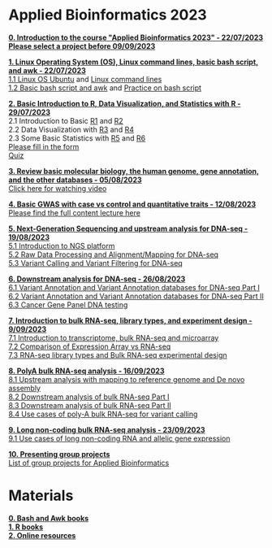 # **Applied Bioinformatics 2023**

[**0. Introduction to the course "Applied Bioinformatics 2023" - 22/07/2023**](https://github.com/luuloi/AppliedBioinformatics2023/blob/56ac736b7dcb631d1b63999264e51c5f940ab0b0/Lecture0/Lecture0.pptx) \
[**Please select a project before 09/09/2023**](https://docs.google.com/spreadsheets/d/13wdcJoBUs-Uw3pWMku0huHMdTa5NOBIU1miyxDYlVw0/edit?usp=sharing)

[**1. Linux Operating System (OS), Linux command lines, basic bash script, and awk  - 22/07/2023**](https://github.com/luuloi/AppliedBioinformatics2023/tree/d19ed217da3a715642a1436a472c140ce288f975/Lecture1) \
   [1.1 Linux OS Ubuntu](https://www.youtube.com/watch?v=HHZExqr9RJ0&list=PLXtgXP89Tyn8zX7cQ9ryvk3AwP4JHxHXh) and [Linux command lines](https://www.youtube.com/watch?v=DD8o2Ihhd3s&list=PLXtgXP89Tyn8zX7cQ9ryvk3AwP4JHxHXh&index=3) \
   [1.2 Basic bash script and awk](https://www.youtube.com/watch?v=6c3F9zR3Oz0&list=PLXtgXP89Tyn8zX7cQ9ryvk3AwP4JHxHXh&index=4) and [Practice on bash script](https://www.youtube.com/watch?v=cE4YwB9giaI&list=PLXtgXP89Tyn8zX7cQ9ryvk3AwP4JHxHXh&index=5) 
   
[**2. Basic Introduction to R, Data Visualization, and Statistics with R  - 29/07/2023**](https://github.com/luuloi/AppliedBioinformatics2023/tree/d19ed217da3a715642a1436a472c140ce288f975/Lecture2) \
2.1 Introduction to Basic [R1](https://www.youtube.com/watch?v=0T88PMzDyC8&list=PLXtgXP89Tyn8zX7cQ9ryvk3AwP4JHxHXh&index=5&pp=iAQB&fbclid=IwAR1yvmbv1vBaygnjIvkUa-3ytEpdHoKpm0QZv_LH6pBDOKwpsLGrVlw33ng) and [R2](https://www.youtube.com/watch?v=OexjRQDIwJA&list=PLXtgXP89Tyn8zX7cQ9ryvk3AwP4JHxHXh&index=8&t=1s) \
2.2 Data Visualization with [R3](https://www.youtube.com/watch?v=UbLO2hKG_iQ&list=PLXtgXP89Tyn8zX7cQ9ryvk3AwP4JHxHXh&index=7) and [R4](https://www.youtube.com/watch?v=zkLsIb5MIPY&list=PLXtgXP89Tyn8zX7cQ9ryvk3AwP4JHxHXh&index=9)\
2.3 Some Basic Statistics with [R5](https://www.youtube.com/watch?v=6TVYI9ub460&list=PLXtgXP89Tyn8zX7cQ9ryvk3AwP4JHxHXh&index=11) and [R6](https://www.youtube.com/watch?v=jnJ2GZDnM3A&list=PLXtgXP89Tyn8zX7cQ9ryvk3AwP4JHxHXh&index=10)\
[Please fill in the form](https://docs.google.com/spreadsheets/d/1Ivx9iK1FTmQ3u1MH_u3lIlocKhDEss4yE8fg1yz_xo0/edit?usp=sharing) \
[Quiz](https://docs.google.com/forms/d/e/1FAIpQLSeq_nzCg52Mls9536ORNgOpU35c4k-uxgY2rnDjdCEs6pdvfg/viewform) 

[**3. Review basic molecular biology, the human genome, gene annotation, and the other databases  - 05/08/2023**](https://github.com/luuloi/AppliedBioinformatics2023/tree/bedd46305f0bbc121c9dacc52b6ef18436d46f02/Lecture3) \
[Click here for watching video](https://www.youtube.com/watch?v=j3A6jTiLlDo&list=PLXtgXP89Tyn92OdScNIYBUBI8DNCFCCN4&index=2)

[**4. Basic GWAS with case vs control and quantitative traits - 12/08/2023**](https://github.com/luuloi/GWAS_Introduction_2023) \
[Please find the full content lecture here](https://github.com/luuloi/GWAS_Introduction_2023)

[**5. Next-Generation Sequencing and upstream analysis for DNA-seq - 19/08/2023**](https://github.com/luuloi/AppliedBioinformatics2023/tree/main/Lecture5) \
[5.1 Introduction to NGS platform](https://www.youtube.com/watch?v=nD568OBFQC0&list=PLXtgXP89Tyn92OdScNIYBUBI8DNCFCCN4&index=3) \
[5.2 Raw Data Processing and Alignment/Mapping for DNA-seq](https://www.youtube.com/watch?v=ZqmkzgHgUuM&list=PLXtgXP89Tyn92OdScNIYBUBI8DNCFCCN4&index=4) \
[5.3 Variant Calling and Variant Filtering for DNA-seq](https://www.youtube.com/watch?v=2-Fzd0yiv0M&list=PLXtgXP89Tyn92OdScNIYBUBI8DNCFCCN4&index=6) 

[**6. Downstream analysis for DNA-seq - 26/08/2023**](https://github.com/luuloi/AppliedBioinformatics2023/tree/main/Lecture6) \
[6.1 Variant Annotation and Variant Annotation databases for DNA-seq Part I](https://www.youtube.com/watch?v=Q7JWzrBJc48&list=PLXtgXP89Tyn92OdScNIYBUBI8DNCFCCN4&index=8) \
[6.2 Variant Annotation and Variant Annotation databases for DNA-seq Part II](https://www.youtube.com/watch?v=JjFl_fP4t38&list=PLXtgXP89Tyn92OdScNIYBUBI8DNCFCCN4&index=9) \
[6.3 Cancer Gene Panel DNA testing](https://www.youtube.com/watch?v=eT4NXergQCg&list=PLXtgXP89Tyn92OdScNIYBUBI8DNCFCCN4&index=10)

[**7. Introduction to bulk RNA-seq, library types, and experiment design - 9/09/2023**](https://github.com/luuloi/AppliedBioinformatics2023/tree/main/Lecture7) \
[7.1 Introduction to transcriptome, bulk RNA-seq and microarray](https://www.youtube.com/watch?v=nZFyciSbcMo&list=PLXtgXP89Tyn8yx-fwUfKGZvedrOtERKkV&index=8) \
[7.2 Comparison of Expression Array vs RNA-seq](https://www.youtube.com/watch?v=Ky9eD-Mi9kE&list=PLXtgXP89Tyn8yx-fwUfKGZvedrOtERKkV&index=9) \
[7.3 RNA-seq library types and Bulk RNA-seq experimental design](https://www.youtube.com/watch?v=2cOmuLPafds&list=PLXtgXP89Tyn8yx-fwUfKGZvedrOtERKkV&index=10)

[**8. PolyA bulk RNA-seq analysis - 16/09/2023**](https://github.com/luuloi/AppliedBioinformatics2023/tree/main/Lecture8) \
[8.1 Upstream analysis with mapping to reference genome and De novo assembly](https://www.youtube.com/watch?v=EDfjDcH-3Ug&list=PLXtgXP89Tyn8yx-fwUfKGZvedrOtERKkV&index=11) \
[8.2 Downstream analysis of bulk RNA-seq Part I](https://www.youtube.com/watch?v=N8AruRYfigA&list=PLXtgXP89Tyn8yx-fwUfKGZvedrOtERKkV&index=12) \
[8.3 Downstream analysis of bulk RNA-seq Part II](https://www.youtube.com/watch?v=kKDydWRACCU&list=PLXtgXP89Tyn8yx-fwUfKGZvedrOtERKkV&index=13) \
[8.4 Use cases of poly-A bulk RNA-seq for variant calling](https://www.youtube.com/watch?v=_c6kQah3q1c&list=PLXtgXP89Tyn8yx-fwUfKGZvedrOtERKkV&index=17)

[**9. Long non-coding bulk RNA-seq analysis - 23/09/2023**](https://github.com/luuloi/AppliedBioinformatics2023/tree/main/Lecture9) \
[9.1 Use cases of long non-coding RNA and allelic gene expression](https://www.youtube.com/watch?v=AjOFgi5eW3w&list=PLXtgXP89Tyn8yx-fwUfKGZvedrOtERKkV&index=15)

[**10. Presenting group projects**](https://github.com/luuloi/AppliedBioinformatics2023/tree/main/Project)\
[List of group projects for Applied Bioinformatics](https://docs.google.com/spreadsheets/d/13wdcJoBUs-Uw3pWMku0huHMdTa5NOBIU1miyxDYlVw0/edit?usp=sharing)

# **Materials**
[**0. Bash and Awk books**](https://github.com/luuloi/AppliedBioinformatics2023/tree/43e5ce8a178e579497db221a33f1cd1daed26e73/Materials/book/bioinformatics_linux) \
[**1. R books**](https://github.com/luuloi/AppliedBioinformatics2023/tree/43e5ce8a178e579497db221a33f1cd1daed26e73/Materials/book/R) \
[**2. Online resources**](https://github.com/luuloi/AppliedBioinformatics2023/blob/43e5ce8a178e579497db221a33f1cd1daed26e73/Materials/README.md)

